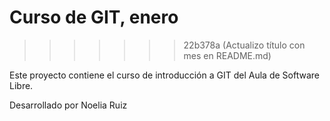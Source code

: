 # Curso de GIT, enero
>>>>>>> 22b378a (Actualizo título con mes en README.md)

Este proyecto contiene el curso de introducción a GIT del Aula de Software Libre.

Desarrollado por Noelia Ruiz

